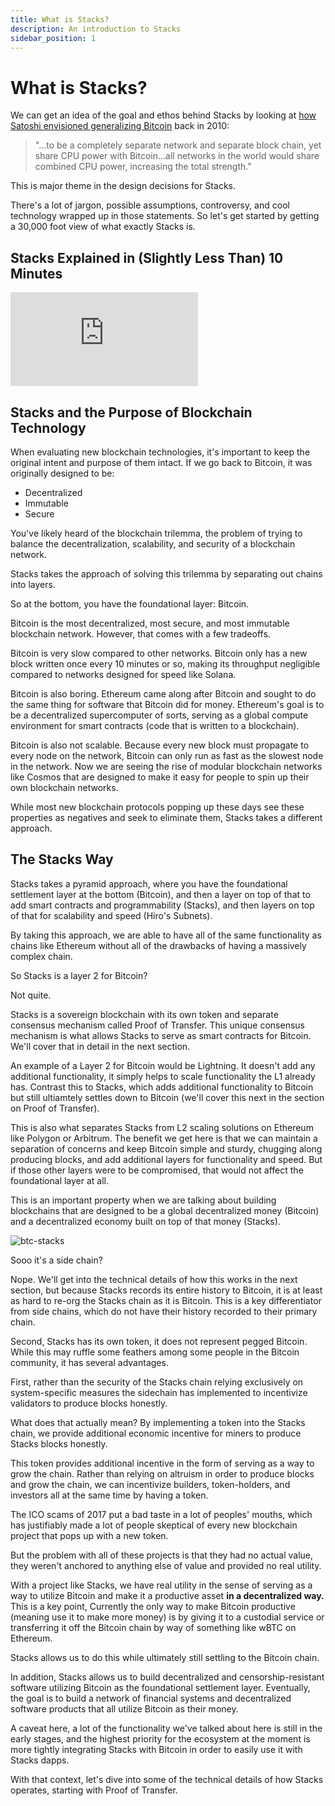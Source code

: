 ```yaml
---
title: What is Stacks?
description: An introduction to Stacks
sidebar_position: 1
---
```

# What is Stacks?
We can get an idea of the goal and ethos behind Stacks by looking at [how Satoshi envisioned generalizing Bitcoin](https://satoshi.nakamotoinstitute.org/posts/bitcointalk/threads/244/#222) back in 2010:

>"...to be a completely separate network and separate block chain, yet share CPU power with Bitcoin...all networks in the world would share combined CPU power, increasing the total strength."

This is major theme in the design decisions for Stacks.

There's a lot of jargon, possible assumptions, controversy, and cool technology wrapped up in those statements. So let's get started by getting a 30,000 foot view of what exactly Stacks is.

## Stacks Explained in (Slightly Less Than) 10 Minutes

<div style={{ position: "relative", paddingBottom: "56.25%", height: 0 }}>
  <iframe
    src="https://www.loom.com/embed/158047e5036b434aa484ae26a1ba6de1"
    frameborder="0"
    webkitallowfullscreen
    mozallowfullscreen
    allowfullscreen
    style={{
      position: "absolute",
      top: 0,
      left: 0,
      width: "100%",
      height: "100%",
    }}
  ></iframe>
</div>

## Stacks and the Purpose of Blockchain Technology
When evaluating new blockchain technologies, it's important to keep the original intent and purpose of them intact. If we go back to Bitcoin, it was originally designed to be:
* Decentralized
* Immutable
* Secure

You've likely heard of the blockchain trilemma, the problem of trying to balance the decentralization, scalability, and security of a blockchain network.

Stacks takes the approach of solving this trilemma by separating out chains into layers.

So at the bottom, you have the foundational layer: Bitcoin.

Bitcoin is the most decentralized, most secure, and most immutable blockchain network. However, that comes with a few tradeoffs.

Bitcoin is very slow compared to other networks. Bitcoin only has a new block written once every 10 minutes or so, making its throughput negligible compared to networks designed for speed like Solana.

Bitcoin is also boring. Ethereum came along after Bitcoin and sought to do the same thing for software that Bitcoin did for money. Ethereum's goal is to be a decentralized supercomputer of sorts, serving as a global compute environment for smart contracts (code that is written to a blockchain).

Bitcoin is also not scalable. Because every new block must propagate to every node on the network, Bitcoin can only run as fast as the slowest node in the network. Now we are seeing the rise of modular blockchain networks like Cosmos that are designed to make it easy for people to spin up their own blockchain networks.

While most new blockchain protocols popping up these days see these properties as negatives and seek to eliminate them, Stacks takes a different approach.

## The Stacks Way
Stacks takes a pyramid approach, where you have the foundational settlement layer at the bottom (Bitcoin), and then a layer on top of that to add smart contracts and programmability (Stacks), and then layers on top of that for scalability and speed (Hiro's Subnets).

By taking this approach, we are able to have all of the same functionality as chains like Ethereum without all of the drawbacks of having a massively complex chain.

So Stacks is a layer 2 for Bitcoin?

Not quite.

Stacks is a sovereign blockchain with its own token and separate consensus mechanism called Proof of Transfer. This unique consensus mechanism is what allows Stacks to serve as smart contracts for Bitcoin. We'll cover that in detail in the next section.

An example of a Layer 2 for Bitcoin would be Lightning. It doesn't add any additional functionality, it simply helps to scale functionality the L1 already has. Contrast this to Stacks, which adds additional functionality to Bitcoin but still ultiamtely settles down to Bitcoin (we'll cover this next in the section on Proof of Transfer).

This is also what separates Stacks from L2 scaling solutions on Ethereum like Polygon or Arbitrum. The benefit we get here is that we can maintain a separation of concerns and keep Bitcoin simple and sturdy, chugging along producing blocks, and add additional layers for functionality and speed. But if those other layers were to be compromised, that would not affect the foundational layer at all.

This is an important property when we are talking about building blockchains that are designed to be a global decentralized money (Bitcoin) and a decentralized economy built on top of that money (Stacks).

![btc-stacks](/img/pox-why-bitcoin.png)

Sooo it's a side chain?

Nope. We'll get into the technical details of how this works in the next section, but because Stacks records its entire history to Bitcoin, it is at least as hard to re-org the Stacks chain as it is Bitcoin. This is a key differentiator from side chains, which do not have their history recorded to their primary chain.

Second, Stacks has its own token, it does not represent pegged Bitcoin. While this may ruffle some feathers among some people in the Bitcoin community, it has several advantages.

First, rather than the security of the Stacks chain relying exclusively on system-specific measures the sidechain has implemented to incentivize validators to produce blocks honestly.

What does that actually mean? By implementing a token into the Stacks chain, we provide additional economic incentive for miners to produce Stacks blocks honestly.

This token provides additional incentive in the form of serving as a way to grow the chain. Rather than relying on altruism in order to produce blocks and grow the chain, we can incentivize builders, token-holders, and investors all at the same time by having a token.

The ICO scams of 2017 put a bad taste in a lot of peoples' mouths, which has justifiably made a lot of people skeptical of every new blockchain project that pops up with a new token.

But the problem with all of these projects is that they had no actual value, they weren't anchored to anything else of value and provided no real utility.

With a project like Stacks, we have real utility in the sense of serving as a way to utilize Bitcoin and make it a productive asset **in a decentralized way.** This is a key point, Currently the only way to make Bitcoin productive (meaning use it to make more money) is by giving it to a custodial service or transferring it off the Bitcoin chain by way of something like wBTC on Ethereum.

Stacks allows us to do this while ultimately still settling to the Bitcoin chain.

In addition, Stacks allows us to build decentralized and censorship-resistant software utilizing Bitcoin as the foundational settlement layer. Eventually, the goal is to build a network of financial systems and decentralized software products that all utilize Bitcoin as their money.

A caveat here, a lot of the functionality we've talked about here is still in the early stages, and the highest priority for the ecosystem at the moment is more tightly integrating Stacks with Bitcoin in order to easily use it with Stacks dapps.

With that context, let's dive into some of the technical details of how Stacks operates, starting with Proof of Transfer.
